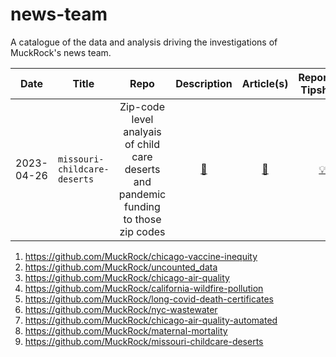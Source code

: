 # news-team
A catalogue of the data and analysis driving the investigations of MuckRock's news team. 


Date|Title|Repo|Description|Article(s)| Reporting Tipsheet
----|-----------|:--:|:-----:|:------:|:-----:
 2023-04-26 | `missouri-childcare-deserts` | Zip-code level analyais of child care deserts and pandemic funding to those zip codes |  [:floppy_disk:](https://www.muckrock.com/news/archives/2023/may/03/disappearing-daycare-missouri-subsidy/)| [:newspaper:](https://www.muckrock.com/news/archives/2023/may/03/disappearing-daycare-missouri-subsidy/)|[:bulb:](https://www.muckrock.com/news/archives/2023/may/03/disappearing-daycare-missouri-subsidy/)



1. https://github.com/MuckRock/chicago-vaccine-inequity
2. https://github.com/MuckRock/uncounted_data
3. https://github.com/MuckRock/chicago-air-quality
4. https://github.com/MuckRock/california-wildfire-pollution
5. https://github.com/MuckRock/long-covid-death-certificates
6. https://github.com/MuckRock/nyc-wastewater
7. https://github.com/MuckRock/chicago-air-quality-automated
8. https://github.com/MuckRock/maternal-mortality
9. https://github.com/MuckRock/missouri-childcare-deserts

